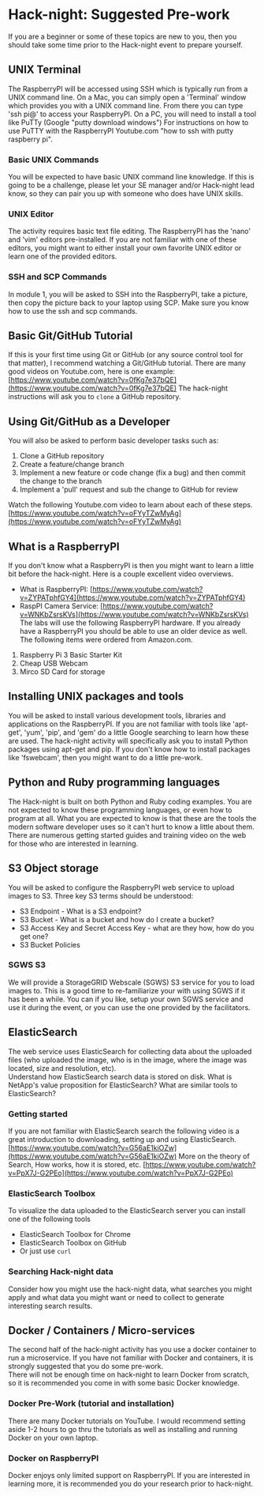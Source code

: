 # Hack-night: Suggested Pre-work

If you are a beginner or some of these topics are new to you, then you should take some time prior to the Hack-night event to prepare yourself.

## UNIX Terminal
The RaspberryPI will be accessed using SSH which is typically run from a UNIX command line. 
On a Mac, you can simply open a 'Terminal' window which provides you with a UNIX command line.  From there you can type 'ssh pi@<ip address>' to access your RaspberryPI.
On a PC, you will need to install a tool like PuTTy (Google "putty download windows")
For instructions on how to use PuTTY with the RaspberryPI Youtube.com "how to ssh with putty raspberry pi".

### Basic UNIX Commands
You will be expected to have basic UNIX command line knowledge.  If this is going to be a challenge, please let your SE manager and/or Hack-night lead know, so they can pair you up with someone who does have UNIX skills.

### UNIX Editor
The activity requires basic text file editing.  The RaspberryPI has the 'nano' and 'vim' editors pre-installed.  If you are not familiar with one of these editors, you might want to either install your own favorite UNIX editor or learn one of the provided editors.

### SSH and SCP Commands
In module 1, you will be asked to SSH into the RaspberryPI, take a picture, then copy the picture back to your laptop using SCP.  Make sure you know how to use the ssh and scp commands.  

## Basic Git/GitHub Tutorial
If this is your first time using Git or GitHub (or any source control tool for that matter), I recommend watching a Git/GitHub tutorial. There are many good videos on Youtube.com, here is one example: [https://www.youtube.com/watch?v=0fKg7e37bQE](https://www.youtube.com/watch?v=0fKg7e37bQE)
The hack-night instructions will ask you to `clone` a GitHub repository.  

## Using Git/GitHub as a Developer
You will also be asked to perform basic developer tasks such as:

1. Clone a GitHub repository
1. Create a feature/change branch
1. Implement a new feature or code change (fix a bug) and then commit the change to the branch
1. Implement a 'pull' request and sub the change to GitHub for review

Watch the following Youtube.com video to learn about each of these steps.[https://www.youtube.com/watch?v=oFYyTZwMyAg](https://www.youtube.com/watch?v=oFYyTZwMyAg)

## What is a RaspberryPI
If you don't know what a RaspberryPI is then you might want to learn a little bit before the hack-night. Here is a couple excellent video overviews.
* What is RaspberryPI: [https://www.youtube.com/watch?v=ZYPATphfGY4](https://www.youtube.com/watch?v=ZYPATphfGY4)
* RaspPI Camera Service: [https://www.youtube.com/watch?v=WNKbZsrsKVs](https://www.youtube.com/watch?v=WNKbZsrsKVs)
The labs will use the following RaspberryPI hardware. If you already have a RaspberryPI you should be able to use an older device as well.  The following items were ordered from Amazon.com.

1. Raspberry Pi 3 Basic Starter Kit
1. Cheap USB Webcam
1. Mirco SD Card for storage

## Installing UNIX packages and tools
You will be asked to install various development tools, libraries and applications on the RaspberryPI. If you are not familiar with tools like 'apt-get', 'yum', 'pip', and 'gem' do a little Google searching to learn how these are used.
The hack-night activity will specifically ask you to install Python packages using apt-get and pip. If you don't know how to install packages like 'fswebcam', then you might want to do a little pre-work.  

## Python and Ruby programming languages
The Hack-night is built on both Python and Ruby coding examples. You are not expected to know these programming languages, or even how to program at all. What you are expected to know is that these are the tools the modern software developer uses so it can't hurt to know a little about them.
There are numerous getting started guides and training video on the web for those who are interested in learning.

## S3 Object storage
You will be asked to configure the RaspberryPI web service to upload images to S3. Three key S3 terms should be understood:
* S3 Endpoint - What is a S3 endpoint?
* S3 Bucket - What is a bucket and how do I create a bucket?
* S3 Access Key and Secret Access Key - what are they how, how do you get one?
* S3 Bucket Policies

### SGWS S3
We will provide a StorageGRID Webscale (SGWS) S3 service for you to load images to. This is a good time to re-familiarize your with using SGWS if it has been a while. You can if you like, setup your own SGWS service and use it during the event, or you can use the one provided by the facilitators.

## ElasticSearch
The web service uses ElasticSearch for collecting data about the uploaded files (who uploaded the image, who is in the image, where the image was located, size and resolution, etc).   
Understand how ElasticSearch search data is stored on disk. What is NetApp's value proposition for ElasticSearch? What are similar tools to ElasticSearch?

### Getting started
If you are not familiar with ElasticSearch search the following video is a great introduction to downloading, setting up and using ElasticSearch. [https://www.youtube.com/watch?v=G56aE1kiOZw](https://www.youtube.com/watch?v=G56aE1kiOZw)
More on the theory of Search, How works, how it is stored, etc.
[https://www.youtube.com/watch?v=PpX7J-G2PEo](https://www.youtube.com/watch?v=PpX7J-G2PEo)

### ElasticSearch Toolbox
To visualize the data uploaded to the ElasticSearch server you can install one of the following tools 
* ElasticSearch Toolbox for Chrome
* ElasticSearch Toolbox on GitHub
* Or just use `curl`

### Searching Hack-night data
Consider how you might use the hack-night data, what searches you might apply and what data you might want or need to collect to generate interesting search results.

## Docker / Containers / Micro-services
The second half of the hack-night activity has you use a docker container to run a microservice. If you have not familiar with Docker and containers, it is strongly suggested that you do some pre-work.  
There will not be enough time on hack-night to learn Docker from scratch, so it is recommended you come in with some basic Docker knowledge.

### Docker Pre-Work (tutorial and installation)
There are many Docker tutorials on YouTube. I would recommend setting aside 1-2 hours to go thru the tutorials as well as installing and running Docker on your own laptop.    

### Docker on RaspberryPI
Docker enjoys only limited support on RaspberryPI. If you are interested in learning more, it is recommended you do your research prior to hack-night.   
